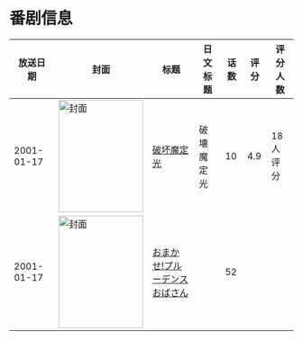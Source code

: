# 番剧信息

|放送日期|封面|标题|日文标题|话数|评分|评分人数|
|---|---|---|---|---|---|---|
|2001-01-17|<img src="//lain.bgm.tv/pic/cover/c/88/92/37029_eOsZO.jpg" alt="封面" style="width:150px;height:200px;object-fit:cover;">|[破坏魔定光](https://bangumi.tv/subject/37029)|破壊魔定光|10|4.9|18人评分|
|2001-01-17|<img src="//lain.bgm.tv/pic/cover/c/fc/d8/161678_23442.jpg" alt="封面" style="width:150px;height:200px;object-fit:cover;">|[おまかせ!プルーデンスおばさん](https://bangumi.tv/subject/161678)||52|||
